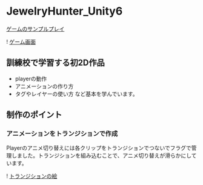 # JewelryHunter_Unity6
  
[ゲームのサンプルプレイ](https://hoshino-moz.github.io/JewelryHunter_Web/)

! [ゲーム画面](readmeImage/Image20250916114817.jpg)

## 訓練校で学習する初2D作品
* playerの動作
* アニメーションの作り方
* タグやレイヤーの使い方
など基本を学んでいます。

## 制作のポイント
### アニメーションをトランジションで作成
Playerのアニメ切り替えには各クリップをトランジションでつないでフラグで管理しました。トランジションを組み込むことで、アニメ切り替えが滑らかにしています。

! [トランジションの絵](readmeImage/Image20250916120028.jpg)